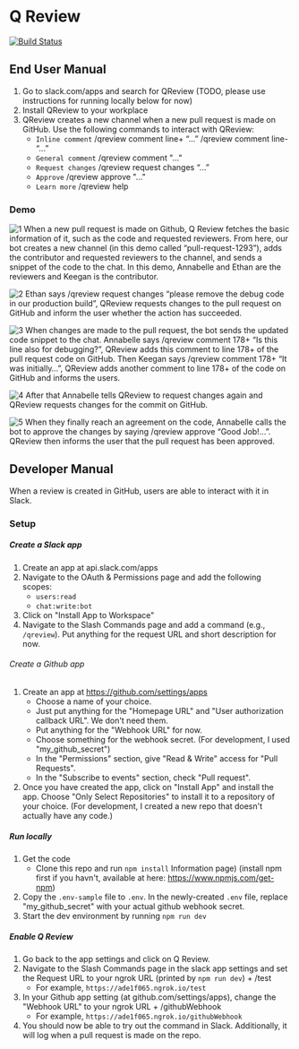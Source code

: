 # Q Review

[![Build Status](https://travis-ci.com/KeegJordan/CSE403.svg?branch=master)](https://travis-ci.com/KeegJordan/CSE403)

## End User Manual
1. Go to slack.com/apps and search for QReview (TODO, please use instructions for running locally below for now)
2. Install QReview to your workplace
3. QReview creates a new channel when a new pull request is made on GitHub. Use the following commands to interact with QReview:
	* `Inline comment`
	/qreview comment line+ “...”
	/qreview comment line- “...”
	* `General comment`
	/qreview comment "..."
	* `Request changes`
	/qreview request changes “...”
	* `Approve`
	/qreview approve "..."
	* `Learn more`
	/qreview help


### Demo
![1](https://github.com/KeegJordan/CSE403/blob/master/reports/week5/PullRequestCreate.jpg?raw=true)
When a new pull request is made on Github, Q Review fetches the basic information of it, such as the code and requested reviewers. From here, our bot creates a new channel (in this demo called “pull-request-1293”), adds the contributor and requested reviewers to the channel, and sends a snippet of the code to the chat. In this demo, Annabelle and Ethan are the reviewers and Keegan is the contributor.


![2](https://github.com/KeegJordan/CSE403/blob/master/reports/week5/2.png?raw=true)
Ethan says /qreview request changes “please remove the debug code in our production build”, QReview requests changes to the pull request on GitHub and inform the user whether the action has succeeded.  


![3](https://github.com/KeegJordan/CSE403/blob/master/reports/week5/3edited.jpg?raw=true)
When changes are made to the pull request, the bot sends the updated code snippet to the chat. Annabelle says /qreview comment 178+ “Is this line also for debugging?”, QReview adds this comment to line 178+ of the pull request code on GitHub. Then Keegan says /qreview comment 178+ “It was initially…”, QReview adds another comment to line 178+ of the code on GitHub and informs the users.


![4](https://github.com/KeegJordan/CSE403/blob/master/reports/week5/4.png?raw=true)
After that Annabelle tells QReview to request changes again and QReview requests changes for the commit on GitHub.


![5](https://github.com/KeegJordan/CSE403/blob/master/reports/week5/5edited.jpg?raw=true)
When they finally reach an agreement on the code, Annabelle calls the bot to approve the changes by saying /qreview approve “Good Job!...”. QReview then informs the user that the pull request has been approved. 




## Developer Manual

When a review is created in GitHub, users are able to interact with it in Slack.

### Setup

##### Create a Slack app

1. Create an app at api.slack.com/apps
2. Navigate to the OAuth & Permissions page and add the following scopes:
    * `users:read`
    * `chat:write:bot`
3. Click on "Install App to Workspace"
4. Navigate to the Slash Commands page and add a command (e.g., `/qreview`). Put anything for the request URL and short description for now.

###### Create a Github app

1. Create an app at https://github.com/settings/apps
	* Choose a name of your choice.
    * Just put anything for the "Homepage URL" and "User authorization callback
      URL". We don't need them.
    * Put anything for the "Webhook URL" for now.
    * Choose something for the webhook secret. (For development, I used
      "my_github_secret")
    * In the "Permissions" section, give "Read & Write" access for "Pull
      Requests".
    * In the "Subscribe to events" section, check "Pull request".
2. Once you have created the app, click on "Install App" and install the app.
   Choose "Only Select Repositories" to install it to a repository of your
   choice. (For development, I created a new repo that doesn't actually have any
   code.)

##### Run locally
1. Get the code
    * Clone this repo and run `npm install` Information page) (install npm first if you havn't, available at here:          	  https://www.npmjs.com/get-npm)
2. Copy the `.env-sample` file to `.env`. In the newly-created `.env` file,
   replace "my_github_secret" with your actual github webhook secret.
3. Start the dev environment by running `npm run dev`

##### Enable Q Review
1. Go back to the app settings and click on Q Review.
2. Navigate to the Slash Commands page in the slack app settings and set the Request URL to your ngrok URL (printed by `npm run dev`) + /test
    * For example, `https://ade1f065.ngrok.io/test`
3. In your Github app setting (at github.com/settings/apps), change the "Webhook URL" to your ngrok URL + /githubWebhook
	* For example, `https://ade1f065.ngrok.io/githubWebhook`
4. You should now be able to try out the command in Slack. Additionally, it will
   log when a pull request is made on the repo.
